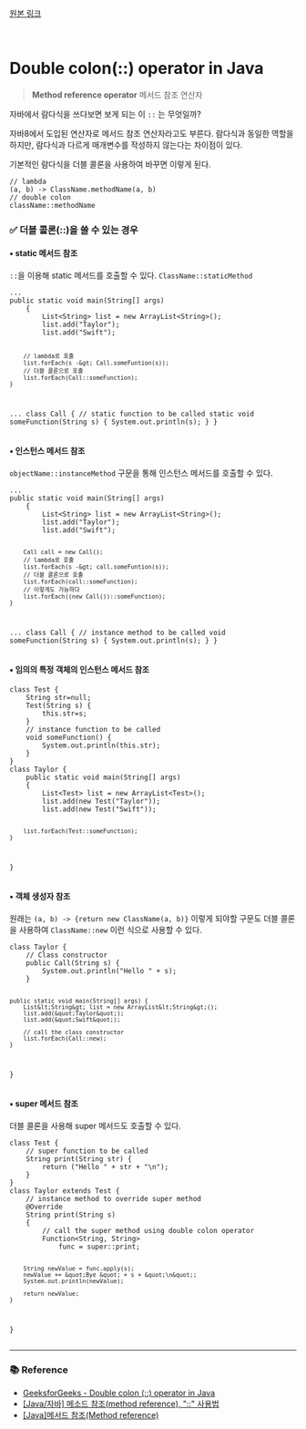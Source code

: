 <p><a href="https://velog.io/@yje9802/Java-Double-colon-%EC%97%B0%EC%82%B0%EC%9E%90" color="black">원본 링크</a></p><br><h1 id="double-colon-operator-in-java">Double colon(::) operator in Java</h1>
<blockquote>
<p><strong>Method reference operator</strong>
메서드 참조 연산자</p>
</blockquote>
<p>자바에서 람다식을 쓰다보면 보게 되는 이 <code>::</code> 는 무엇일까? </p>
<p>자바8에서 도입된 연산자로 메서드 참조 연산자라고도 부른다. 람다식과 동일한 역할을 하지만, 람다식과 다르게 매개변수를 작성하지 않는다는 차이점이 있다. </p>
<p>기본적인 람다식을 더블 콜론을 사용하여 바꾸면 이렇게 된다.</p>
<pre><code class="language-java">// lambda
(a, b) -&gt; ClassName.methodName(a, b)
// double colon
className::methodName</code></pre>
<h3 id="✅-더블-콜론을-쓸-수-있는-경우">✅ 더블 콜론(::)을 쓸 수 있는 경우</h3>
<h4 id="▪︎-static-메서드-참조">▪︎ static 메서드 참조</h4>
<p><code>::</code>을 이용해 static 메서드를 호출할 수 있다. 
<code>ClassName::staticMethod</code> </p>
<pre><code class="language-java">...
public static void main(String[] args) 
    { 
        List&lt;String&gt; list = new ArrayList&lt;String&gt;(); 
        list.add(&quot;Taylor&quot;); 
        list.add(&quot;Swift&quot;);

        // lambda로 호출
        list.forEach(s -&gt; Call.someFuntion(s));
        // 더블 콜론으로 호출
        list.forEach(Call::someFunction);
    } 
...
class Call { 
    // static function to be called 
    static void someFunction(String s) { 
        System.out.println(s); 
    } 
} </code></pre>
<h4 id="▪︎-인스턴스-메서드-참조">▪︎ 인스턴스 메서드 참조</h4>
<p><code>objectName::instanceMethod</code> 구문을 통해 인스턴스 메서드를 호출할 수 있다. </p>
<pre><code class="language-java">...
public static void main(String[] args) 
    { 
        List&lt;String&gt; list = new ArrayList&lt;String&gt;(); 
        list.add(&quot;Taylor&quot;); 
        list.add(&quot;Swift&quot;);

        Call call = new Call();
        // lambda로 호출
        list.forEach(s -&gt; call.someFuntion(s));
        // 더블 콜론으로 호출
        list.forEach(call::someFunction);
        // 이렇게도 가능하다
        list.forEach((new Call())::someFunction);
    } 
...
class Call { 
    // instance method to be called 
    void someFunction(String s) { 
        System.out.println(s); 
    } 
} </code></pre>
<h4 id="▪︎-임의의-특정-객체의-인스턴스-메서드-참조">▪︎ 임의의 특정 객체의 인스턴스 메서드 참조</h4>
<pre><code class="language-java">class Test {  
    String str=null; 
    Test(String s) { 
        this.str=s; 
    } 
    // instance function to be called  
    void someFunction() {  
        System.out.println(this.str);  
    }  
}
class Taylor {  
    public static void main(String[] args)  
    {  
        List&lt;Test&gt; list = new ArrayList&lt;Test&gt;();  
        list.add(new Test(&quot;Taylor&quot;));  
        list.add(new Test(&quot;Swift&quot;));   

        list.forEach(Test::someFunction);  
    }  
} </code></pre>
<h4 id="▪︎-객체-생성자-참조">▪︎ 객체 생성자 참조</h4>
<p>원래는 <code>(a, b) -&gt; {return new ClassName(a, b)}</code> 이렇게 되야할 구문도 더블 콜론을 사용하여 <code>ClassName::new</code> 이런 식으로 사용할 수 있다.</p>
<pre><code class="language-java">class Taylor { 
    // Class constructor 
    public Call(String s) { 
        System.out.println(&quot;Hello &quot; + s); 
    } 

    public static void main(String[] args) { 
        List&lt;String&gt; list = new ArrayList&lt;String&gt;(); 
        list.add(&quot;Taylor&quot;); 
        list.add(&quot;Swift&quot;); 

        // call the class constructor 
        list.forEach(Call::new); 
    } 
} </code></pre>
<h4 id="▪︎-super-메서드-참조">▪︎ super 메서드 참조</h4>
<p>더블 콜론을 사용해 super 메서드도 호출할 수 있다. </p>
<pre><code class="language-java">class Test { 
    // super function to be called 
    String print(String str) { 
        return (&quot;Hello &quot; + str + &quot;\n&quot;); 
    } 
} 
class Taylor extends Test { 
    // instance method to override super method 
    @Override
    String print(String s) 
    { 
        // call the super method using double colon operator 
        Function&lt;String, String&gt; 
            func = super::print; 

        String newValue = func.apply(s); 
        newValue += &quot;Bye &quot; + s + &quot;\n&quot;; 
        System.out.println(newValue); 

        return newValue; 
    } 
}</code></pre>
<hr />
<h3 id="📚-reference">📚 Reference</h3>
<ul>
<li><a href="https://www.geeksforgeeks.org/double-colon-operator-in-java/">GeeksforGeeks - Double colon (::) operator in Java</a></li>
<li><a href="https://lasbe.tistory.com/75">[Java/자바] 메소드 참조(method reference), &quot;::&quot; 사용법</a></li>
<li><a href="https://developer-talk.tistory.com/462">[Java]메서드 참조(Method reference)</a></li>
</ul>